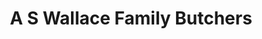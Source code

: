 ---
title: "A S Wallace Family Butchers"
url: /chichester/a-s-wallace-family-butchers/
shop: butcher
---